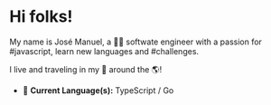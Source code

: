 # Hi folks!
My name is José Manuel, a 👨‍💻 softwate engineer with a passion for #javascript, learn new languages and #challenges.

I live and traveling in my 🚐 around the 🌎!

- 🔭 **Current Language(s):** TypeScript / Go
